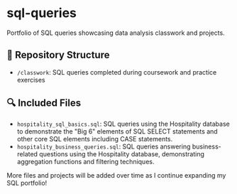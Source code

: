 # sql-queries

Portfolio of SQL queries showcasing data analysis classwork and projects.

## 📁 Repository Structure

- `/classwork`: SQL queries completed during coursework and practice exercises

## 🔍 Included Files

- `hospitality_sql_basics.sql`: SQL queries using the Hospitality database to demonstrate the "Big 6" elements of SQL SELECT statements and other core SQL elements including CASE statements.
- `hospitality_business_queries.sql`: SQL queries answering business-related questions using the Hospitality database, demonstrating aggregation functions  and filtering techniques.

More files and projects will be added over time as I continue expanding my SQL portfolio!

